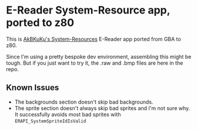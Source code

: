 # E-Reader System-Resource app, ported to z80

This is [AkBKuKu's System-Resources](https://github.com/AkBKukU/e-reader-dev/tree/main/projects/system-resources) E-Reader app ported from GBA to z80.

Since I'm using a pretty bespoke dev environment, assembling this might be tough. But if you just want to try it, the .raw and .bmp files are here in the repo.

## Known Issues

- The backgrounds section doesn't skip bad backgrounds.
- The sprite section doesn't always skip bad sprites and I'm not sure why. It successfully avoids most bad sprites with `ERAPI_SystemSpriteIdIsValid`
